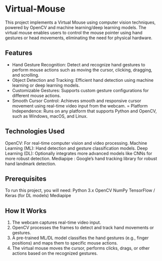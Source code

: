 # Virtual-Mouse
This project implements a Virtual Mouse using computer vision techniques, powered by OpenCV and machine learning/deep learning models. The virtual mouse enables users to control the mouse pointer using hand gestures or head movements, eliminating the need for physical hardware.

## Features
- Hand Gesture Recognition: Detect and recognize hand gestures to perform mouse actions such as moving the cursor, clicking, dragging, and scrolling.
- Object Detection and Tracking: Efficient hand detection using machine learning or deep learning models.
- Customizable Gestures: Supports custom gesture configurations for different mouse actions.
- Smooth Cursor Control: Achieves smooth and responsive cursor movement using real-time video input from the webcam.
= Platform Independence: Runs on any platform that supports Python and OpenCV, such as Windows, macOS, and Linux.

## Technologies Used
OpenCV: For real-time computer vision and video processing.
Machine Learning (ML): Hand detection and gesture classification models.
Deep Learning (DL): Optionally integrates more advanced models like CNNs for more robust detection.
Mediapipe : Google’s hand tracking library for robust hand landmark detection.

## Prerequisites
To run this project, you will need:
Python 3.x
OpenCV
NumPy
TensorFlow / Keras (for DL models)
Mediapipe 

## How It Works
1. The webcam captures real-time video input.
2. OpenCV processes the frames to detect and track hand movements or gestures.
3. A pre-trained ML/DL model classifies the hand gestures (e.g., finger positions) and maps them to specific mouse actions.
4. The virtual mouse moves the cursor, performs clicks, drags, or other actions based on the recognized gestures.
